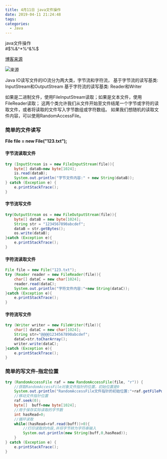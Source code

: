```yaml
---
title: 4月11日 java文件操作
date: 2019-04-11 21:24:48
tags:
categories:
  - Java
---
```

<div class="alert-red">java文件操作</div>
<div class="alert-blue">#$%&^*%^&%$</div>
<div class="alert-green"></div>
<!--more-->

[博客来源](https://blog.csdn.net/yhl_jxy/article/details/79272792)

![来源](https://lsmg-img.oss-cn-beijing.aliyuncs.com/%E6%9D%82%E9%A1%B9/Java%E6%96%87%E4%BB%B6%E6%93%8D%E4%BD%9C.png)

Java IO读写文件的IO流分为两大类，字节流和字符流，
基于字节流的读写基类: InputStream和OutputStream
基于字符流的读写基类: Reader和Writer

如果是二进制文件，使用FileInputStream读取；如果是文本文件，使用FileReader读取；
这两个类允许我们从文件开始至文件结尾一个字节或字符的读取文件，或者将读取的文件写入字节数组或字符数组。
如果我们想随机的读取文件内容，可以使用RandomAccessFile。
### 简单的文件读写
**File file = new File("123.txt");**
#### 字节流读取文件
```java
try (InputStream is = new FileInputStream(file)){
	byte[] dataB=new byte[1024];
	is.read(dataB);
	System.out.println("字节文件内容:" + new String(dataB));
} catch (Exception e) {
	e.printStackTrace();
}
```
#### 字节流写文件
```java
try(OutputStream os = new FileOutputStream(file)){
	byte[] dataB = new byte[1024];
	String str = "1234567890abcdef";
	dataB = str.getBytes();
	os.write(dataB);
}catch (Exception e){
	e.printStackTrace();
}
```
#### 字符流读取文件
```java
File file = new File("123.txt");
try (Reader reader = new FileReader(file)){
	char[] dataC = new char[1024];
	reader.read(dataC);
	System.out.println("字符文件内容:"+new String(dataC));
}catch (Exception e){
	e.printStackTrace();
}
```
#### 字符流写文件
```java
try (Writer writer = new FileWriter(file)){
	char[] dataC = new char[1024];
	String str="@@@@1234567890abcdef";
	dataC=str.toCharArray();
	writer.write(dataC);
}catch (Exception e){
	e.printStackTrace();
}
```
### 简单的写文件-指定位置
```java
try (RandomAccessFile raf = new RandomAccessFile(file, "r")) {
	//获取RandomAccessFile对象文件指针的位置，初始位置是0
	System.out.println("RandomAccessFile文件指针的初始位置:"+raf.getFilePointer());
	//移动文件指针位置
	raf.seek(0);
	byte[]  buff=new byte[1024];
	//用于保存实际读取的字节数
	int hasRead=0;
	//循环读取
	while((hasRead=raf.read(buff))>0){
		//打印读取的内容,并将字节转为字符串输入
		System.out.println(new String(buff,0,hasRead));
	}
} catch (Exception e) {
	e.printStackTrace();
}
```


